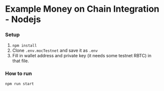 # Example Money on Chain Integration - Nodejs

### Setup
1. `npm install`
2. Clone `.env.mocTestnet` and save it as `.env`
3. Fill in wallet address and private key (it needs some testnet RBTC) in that file.

### How to run

`npm run start`